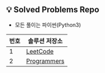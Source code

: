 ## 💡 Solved Problems Repo  
+ 모든 풀이는 파이썬(Python3)

| 번호  | 솔루션 저장소                                                        | 
|-----|-----------------------------------------------------------------------------| 
| 1   | [LeetCode](https://github.com/injae97/Algorithm/tree/master/LeetCode)       |  
| 2   | [Programmers](https://github.com/injae97/Algorithm/tree/master/Programmers) |  
